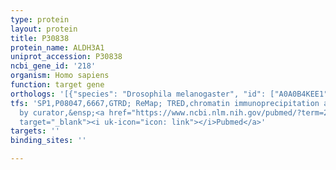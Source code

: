 ```yaml
---
type: protein
layout: protein
title: P30838
protein_name: ALDH3A1
uniprot_accession: P30838
ncbi_gene_id: '218'
organism: Homo sapiens
function: target gene
orthologs: '[{"species": "Drosophila melanogaster", "id": ["A0A0B4KEE1"]}, {"species": "Mus musculus", "id": ["<a href=\"/protein/p47739\">P47739</a>"]}, {"species": "Rattus norvegicus", "id": ["P11883"]}, {"species": "Saccharomyces cerevisiae", "id": ["<a href=\"/protein/q04458\">Q04458</a>"]}]'
tfs: 'SP1,P08047,6667,GTRD; ReMap; TRED,chromatin immunoprecipitation assay; inferred
  by curator,&ensp;<a href="https://www.ncbi.nlm.nih.gov/pubmed/?term=27924024%5Buid%5D+OR+29126285%5Buid%5D+OR+17202159%5Buid%5D"
  target="_blank"><i uk-icon="icon: link"></i>Pubmed</a>'
targets: ''
binding_sites: ''

---
```

